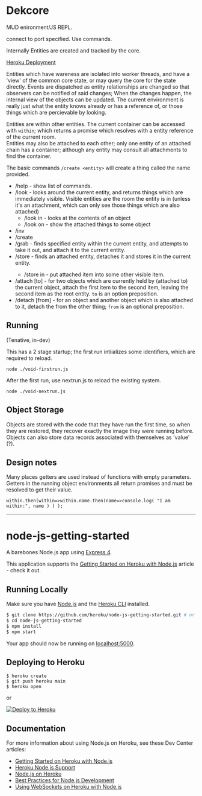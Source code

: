 # Dekcore

MUD enironment/JS REPL.

connect to port specified.   Use commands.

Internally Entities are created and tracked by the core.

[Heroku Deployment](https://dekware.herokuapp.com/) 

Entities which have wareness are isolated into worker threads, and have a 'view' of the common core state, or may query the core for the state directly. 
Events are dispatched as entity relationships are changed so that observers can be notified of said changes;
When the changes happen, the internal view of the objects can be updated.  The current environment is really just what the entity knows already or has a reference of, or
those things which are percievable by looking.

Entities are within other entities.  The current container can be accessed with `within`; which returns a promise which resolves with a entity reference of the current room.  
Entities may also be attached to each other; only one entity of an attached chain has a container; although any entity may consult all attachments to find the container.

The basic commands `/create <entity>` will create a thing called the name provided.

 - /help - show list of commands.
 - /look - looks around the current entity, and returns things which are immediately visible.  Visible entities are the room the entity is in (unless it's an attachment, which can only see those things which are also attached)
   - /look in <thing> - looks at the contents of an object
   - /look on <thing> - show the attached things to some object
 - /inv
 - /create
 - /grab <thing> - finds specified entity within the current entity, and attempts to take it out, and attach it to the current entity.  
 - /store <thing> - finds an attached entity, detaches it and stores it in the current entity.
   - /store <thing> in <other thing> - put attached item into some other visible item.
 - /attach <thing> [to] <other thing> - for two objects which are currently held by (attached to) the current object, attach the first item to the second item, leaving the second item as the root entity. `to` is an option preposition.
 - /detach <thing> [from] <other thing> - for an object and another object which is also attached to it, detach the <thing> from the other thing;  `from` is an optional preposition.
  

## Running

(Tenative, in-dev)

This has a 2 stage startup; the first run intiializes some identifiers, which are required to reload.

```
node ./void-firstrun.js
```

After the first run, use nextrun.js to reload the existing system.

```
node ./void-nextrun.js
```


## Object Storage

Objects are stored with the code that they have run the first time, so when they are restored, they recover exactly the image they were running before.
Objects can also store data records associated with themselves as 'value' (?).

## Design notes

Many places getters are used instead of functions with empty parameters.  Getters in the running object environments all return promises and must be resolved to get their value.

```
within.then(within=>within.name.then(name=>console.log( "I am within:", name ) ) );
```


































---

# node-js-getting-started

A barebones Node.js app using [Express 4](http://expressjs.com/).

This application supports the [Getting Started on Heroku with Node.js](https://devcenter.heroku.com/articles/getting-started-with-nodejs) article - check it out.

## Running Locally

Make sure you have [Node.js](http://nodejs.org/) and the [Heroku CLI](https://cli.heroku.com/) installed.

```sh
$ git clone https://github.com/heroku/node-js-getting-started.git # or clone your own fork
$ cd node-js-getting-started
$ npm install
$ npm start
```

Your app should now be running on [localhost:5000](http://localhost:5000/).

## Deploying to Heroku

```
$ heroku create
$ git push heroku main
$ heroku open
```
or

[![Deploy to Heroku](https://www.herokucdn.com/deploy/button.png)](https://heroku.com/deploy)

## Documentation

For more information about using Node.js on Heroku, see these Dev Center articles:

- [Getting Started on Heroku with Node.js](https://devcenter.heroku.com/articles/getting-started-with-nodejs)
- [Heroku Node.js Support](https://devcenter.heroku.com/articles/nodejs-support)
- [Node.js on Heroku](https://devcenter.heroku.com/categories/nodejs)
- [Best Practices for Node.js Development](https://devcenter.heroku.com/articles/node-best-practices)
- [Using WebSockets on Heroku with Node.js](https://devcenter.heroku.com/articles/node-websockets)
